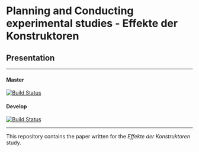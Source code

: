 # Planning and Conducting experimental studies - Effekte der Konstruktoren

## Presentation

---

#### Master
[![Build Status](https://travis-ci.com/Oberacda/ProseminarApiUsabilityPresentation.svg?branch=master)](https://travis-ci.com/Oberacda/ProseminarApiUsabilityPresentation)
#### Develop
[![Build Status](https://travis-ci.com/Oberacda/ProseminarApiUsabilityPresentation.svg?branch=develop)](https://travis-ci.com/Oberacda/ProseminarApiUsabilityPresentation)

---

This repository contains the paper written for the *Effekte der Konstruktoren* study.
